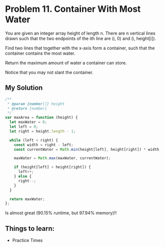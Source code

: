 # Problem 11. Container With Most Water

You are given an integer array height of length n. There are n vertical lines drawn such that the two endpoints of the ith line are (i, 0) and (i, height[i]).

Find two lines that together with the x-axis form a container, such that the container contains the most water.

Return the maximum amount of water a container can store.

Notice that you may not slant the container.

## My Solution

```js
/**
 * @param {number[]} height
 * @return {number}
 */
var maxArea = function (height) {
  let maxWater = 0;
  let left = 0;
  let right = height.length - 1;

  while (left < right) {
    const width = right - left;
    const currentWater = Math.min(height[left], height[right]) * width;

    maxWater = Math.max(maxWater, currentWater);

    if (height[left] < height[right]) {
      left++;
    } else {
      right--;
    }
  }

  return maxWater;
};
```

Is almost great (90.15% runtime, but 97.94% memory)!!

## Things to learn:

- Practice Times
